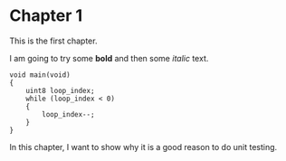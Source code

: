 # Chapter 1
This is the first chapter.

I am going to try some **bold** and then some *italic* text.


	void main(void)
	{
		uint8 loop_index;
		while (loop_index < 0)
		{
			loop_index--;
		}
	}

	
In this chapter, I want to show why it is a good reason to do unit testing.